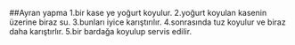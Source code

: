 ##Ayran yapma
 1.bir kase ye yoğurt koyulur.
2.yoğurt koyulan kasenin üzerine biraz su. 
3.bunları iyice karıştırılır.
4.sonrasında tuz koyulur ve biraz daha karıştırlır.
5.bir bardağa koyulup servis edilir.